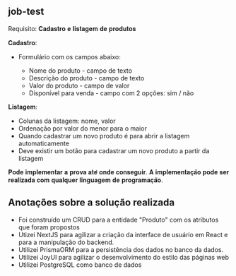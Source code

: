 ## job-test

Requisito: 𝐂𝐚𝐝𝐚𝐬𝐭𝐫𝐨 𝐞 𝐥𝐢𝐬𝐭𝐚𝐠𝐞𝐦 𝐝𝐞 𝐩𝐫𝐨𝐝𝐮𝐭𝐨𝐬

𝐂𝐚𝐝𝐚𝐬𝐭𝐫𝐨:

- Formulário com os campos abaixo:

  - Nome do produto - campo de texto
  - Descrição do produto - campo de texto
  - Valor do produto - campo de valor
  - Disponível para venda - campo com 2 opções: sim / não

𝐋𝐢𝐬𝐭𝐚𝐠𝐞𝐦:

- Colunas da listagem: nome, valor
- Ordenação por valor do menor para o maior
- Quando cadastrar um novo produto é para abrir a listagem automaticamente
- Deve existir um botão para cadastrar um novo produto a partir da listagem


𝐏𝐨𝐝𝐞 𝐢𝐦𝐩𝐥𝐞𝐦𝐞𝐧𝐭𝐚𝐫 𝐚 𝐩𝐫𝐨𝐯𝐚 𝐚𝐭𝐞́ 𝐨𝐧𝐝𝐞 𝐜𝐨𝐧𝐬𝐞𝐠𝐮𝐢𝐫.
𝐀 𝐢𝐦𝐩𝐥𝐞𝐦𝐞𝐧𝐭𝐚𝐜̧𝐚̃𝐨 𝐩𝐨𝐝𝐞 𝐬𝐞𝐫 𝐫𝐞𝐚𝐥𝐢𝐳𝐚𝐝𝐚 𝐜𝐨𝐦 𝐪𝐮𝐚𝐥𝐪𝐮𝐞𝐫 𝐥𝐢𝐧𝐠𝐮𝐚𝐠𝐞𝐦 𝐝𝐞 𝐩𝐫𝐨𝐠𝐫𝐚𝐦𝐚𝐜̧𝐚̃𝐨.


## Anotações sobre a solução realizada
- Foi construído um CRUD para a entidade "Produto" com os atributos que foram propostos
- Utizei NextJS para agilizar a criação da interface de usuário em React e para a manipulação do backend.
- Utilizei PrismaORM para a persistência dos dados no banco da dados.
- Utilizei JoyUI para agilizar o desenvolvimento do estilo das páginas web
- Utilizei PostgreSQL como banco de dados

